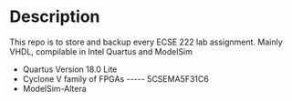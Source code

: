 # Description
This repo is to store and backup every ECSE 222 lab assignment. Mainly VHDL, compilable in Intel Quartus and ModelSim 

- Quartus Version 18.0 Lite
- Cyclone V family of FPGAs ----- 5CSEMA5F31C6
- ModelSim-Altera


